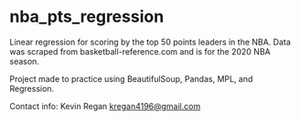 # nba_pts_regression
Linear regression for scoring by the top 50 points leaders in the NBA. 
Data was scraped from basketball-reference.com and is for the 2020 NBA season.

Project made to practice using BeautifulSoup, Pandas, MPL, and Regression.

Contact info:
Kevin Regan kregan4196@gmail.com
